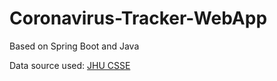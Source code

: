 # Coronavirus-Tracker-WebApp

Based on Spring Boot and Java  

Data source used: [JHU CSSE](https://github.com/CSSEGISandData/COVID-19)
